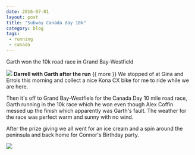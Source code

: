 ```yaml
---
date: 2016-07-01
layout: post
title: "Subway Canada day 10k"
category: blog
tags:
 - running
 - canada
---
```


<!--start excerpt-->

Garth won the 10k road race in Grand Bay-Westfield

![](/images/2016/2016-07-01-subway-canada-day-10k-1.jpg)
**Darrell with Garth after the run**
{{ more }}
We stopped of at Gina and Errols this morning and collect a nice Kona CX bike for me to ride while we are here.

Then it's off to Grand Bay-Westfiels for the Canada Day 10 mile road race, Garth running in the 10k race which he won even though Alex Coffin messed up the finish which apparently was Garth's fault. The weather for the race was perfect warm and sunny with no wind.

After the prize giving we all went for an ice cream and a spin around the peninsula and back home for Connor's Birthday party.

![](/images/2016/2016-07-01-subway-canada-day-10k-2.jpg)
